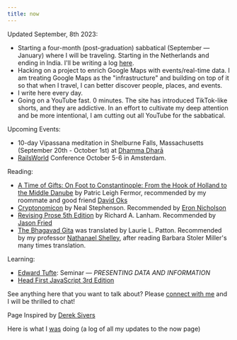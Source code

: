 ```yaml
---
title: now
---
```

Updated September, 8th 2023:

-  Starting a four-month (post-graduation) sabbatical (September — January) where I will be traveling. Starting in the Netherlands and ending in India. I'll be writing a log [here](digital-garden/travel%20and%20life%20journal/Travel.md). 
- Hacking on a project to enrich Google Maps with events/real-time data. I am treating Google Maps as the "infrastructure" and building on top of it so that when I travel, I can better discover people, places, and events. 
- I write here every day. 
- Going on a YouTube fast. 0 minutes. The site has introduced TikTok-like shorts, and they are addictive. In an effort to cultivate my deep attention and be more intentional, I am cutting out all YouTube for the sabbatical.

Upcoming Events:
- 10-day Vipassana meditation in Shelburne Falls, Massachusetts (September 20th - October 1st) at [Dhamma Dharā](https://dhara.dhamma.org/)
- [RailsWorld](https://rubyonrails.org/world) Conference October 5-6 in Amsterdam.

Reading:
- [A Time of Gifts: On Foot to Constantinople: From the Hook of Holland to the Middle Danube](https://en.wikipedia.org/wiki/A_Time_of_Gifts) by Patric Leigh Fermor, recommended by my roommate and good friend [David Oks](https://en.wikipedia.org/wiki/David_Oks)
- [Cryptonomicon](https://www.amazon.com/Cryptonomicon-Neal-Stephenson/dp/0060512806) by Neal Stephenson. Recommended by [Eron Nicholson](https://dev.37signals.com/author/eron/)
- [Revising Prose 5th Edition](https://www.google.com/search?q=revising+prose&oq=revising+prose&aqs=chrome.0.0i355i512j46i512j0i512j0i22i30l4j69i60.3401j1j7&sourceid=chrome&ie=UTF-8&si=ACFMAn_fyoqvdetnK4PTDdeMVBxO0yvdPqpxo5qdQvMGCperIxQYwbw6LnHuog83cSioZqe9MaBlBb84_rbsGZZhz06XkjRaXxZSmwgvNisegHACbsBdTrg%3D&ictx=1&ved=2ahUKEwijs5XNjaWAAxUKpIkEHd9HBqAQ_coHegQISBAD) by Richard A. Lanham. Recommended by [Jason Fried](https://world.hey.com/jason)
- [The Bhagavad Gita](https://www.amazon.com/Bhagavad-Gita-Penguin-Classics-ebook/dp/B00J2IBRNU/) was translated by Laurie L. Patton. Recommended by my professor  [Nathanael Shelley](https://barnard.edu/profiles/nathanael-shelley), after reading Barbara Stoler Miller's many times translation. 

Learning: 
- [Edward Tufte](https://www.edwardtufte.com/tufte/): Seminar — *PRESENTING DATA AND INFORMATION* 
- [Head First JavaScript 3rd Edition](https://www.amazon.com/Head-First-JavaScript-Programming-Brain-Friendly/dp/144934013X)

See anything here that you want to talk about? Please [connect with me](https://armanjindal.github.io/#-connect) and I will be thrilled to chat!

Page Inspired by [Derek Sivers](https://sive.rs/)

Here is what I [was](digital-garden/was.md) doing (a log of all my updates to the now page)

